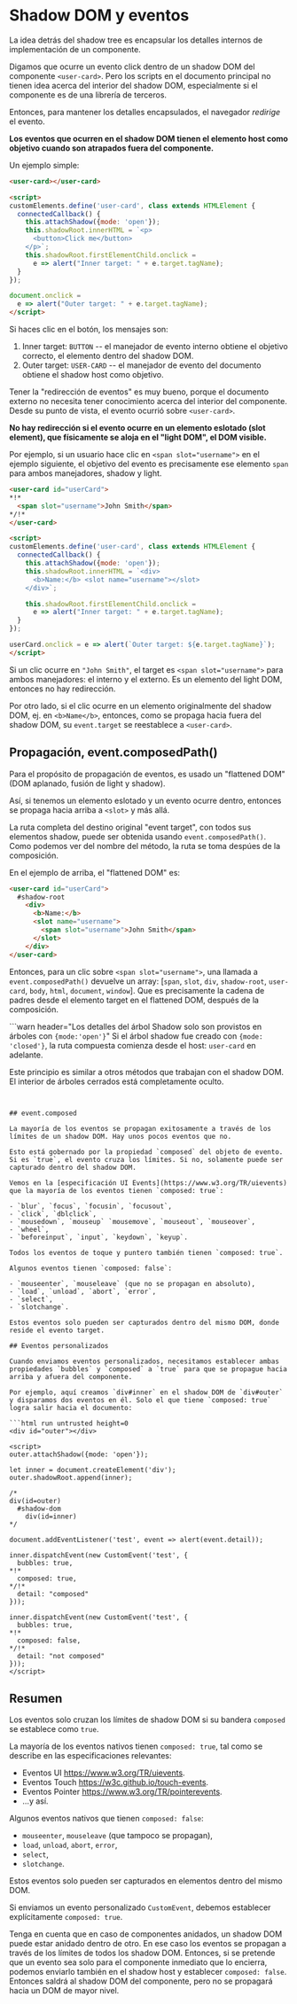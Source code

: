 # Shadow DOM y eventos

La idea detrás del shadow tree es encapsular los detalles internos de implementación de un componente.

Digamos que ocurre un evento click dentro de un shadow DOM del componente `<user-card>`. Pero los scripts en el documento principal no tienen idea acerca del interior del shadow DOM, especialmente si el componente es de una librería de terceros.  

Entonces, para mantener los detalles encapsulados, el navegador *redirige* el evento.

**Los eventos que ocurren en el shadow DOM tienen el elemento host como objetivo cuando son atrapados fuera del componente.**

Un ejemplo simple:

```html run autorun="no-epub" untrusted height=60
<user-card></user-card>

<script>
customElements.define('user-card', class extends HTMLElement {
  connectedCallback() {
    this.attachShadow({mode: 'open'});
    this.shadowRoot.innerHTML = `<p>
      <button>Click me</button>
    </p>`;
    this.shadowRoot.firstElementChild.onclick =
      e => alert("Inner target: " + e.target.tagName);
  }
});

document.onclick =
  e => alert("Outer target: " + e.target.tagName);
</script>
```

Si haces clic en el botón, los mensajes son:

1. Inner target: `BUTTON` -- el manejador de evento interno obtiene el objetivo correcto, el elemento dentro del shadow DOM.
2. Outer target: `USER-CARD` -- el manejador de evento del documento obtiene el shadow host como objetivo.

Tener la "redirección de eventos" es muy bueno, porque el documento externo no necesita tener conocimiento acerca del interior del componente. Desde su punto de vista, el evento ocurrió sobre `<user-card>`.

**No hay redirección si el evento ocurre en un elemento eslotado (slot element), que físicamente se aloja en el "light DOM", el DOM visible.**

Por ejemplo, si un usuario hace clic en `<span slot="username">` en el ejemplo siguiente, el objetivo del evento es precisamente ese elemento `span` para ambos manejadores, shadow y light.

```html run autorun="no-epub" untrusted height=60
<user-card id="userCard">
*!*
  <span slot="username">John Smith</span>
*/!*
</user-card>

<script>
customElements.define('user-card', class extends HTMLElement {
  connectedCallback() {
    this.attachShadow({mode: 'open'});
    this.shadowRoot.innerHTML = `<div>
      <b>Name:</b> <slot name="username"></slot>
    </div>`;

    this.shadowRoot.firstElementChild.onclick =
      e => alert("Inner target: " + e.target.tagName);
  }
});

userCard.onclick = e => alert(`Outer target: ${e.target.tagName}`);
</script>
```

Si un clic ocurre en `"John Smith"`, el target es `<span slot="username">` para ambos manejadores: el interno y el externo. Es un elemento del light DOM, entonces no hay redirección.

Por otro lado, si el clic ocurre en un elemento originalmente del shadow DOM, ej. en `<b>Name</b>`, entonces, como se propaga hacia fuera del shadow DOM, su `event.target` se reestablece a `<user-card>`.

## Propagación, event.composedPath()

Para el propósito de propagación de eventos, es usado un "flattened DOM" (DOM aplanado, fusión de light y shadow).

Así, si tenemos un elemento eslotado y un evento ocurre dentro, entonces se propaga hacia arriba a `<slot>` y más allá.

La ruta completa del destino original "event target", con todos sus elementos shadow, puede ser obtenida usando `event.composedPath()`. Como podemos ver del nombre del método, la ruta se toma despúes de la composición.

En el ejemplo de arriba, el "flattened DOM" es:

```html
<user-card id="userCard">
  #shadow-root
    <div>
      <b>Name:</b>
      <slot name="username">
        <span slot="username">John Smith</span>
      </slot>
    </div>
</user-card>
```


Entonces, para un clic sobre `<span slot="username">`, una llamada a `event.composedPath()` devuelve un array: [`span`, `slot`, `div`, `shadow-root`, `user-card`, `body`, `html`, `document`, `window`]. Que es precisamente la cadena de padres desde el elemento target en el flattened DOM, después de la composición.

```warn header="Los detalles del árbol Shadow solo son provistos en árboles con `{mode:'open'}`"
Si el árbol shadow fue creado con `{mode: 'closed'}`, la ruta compuesta comienza desde el host: `user-card` en adelante.

Este principio es similar a otros métodos que trabajan con el shadow DOM. El interior de árboles cerrados está completamente oculto.
```


## event.composed

La mayoría de los eventos se propagan exitosamente a través de los límites de un shadow DOM. Hay unos pocos eventos que no.

Esto está gobernado por la propiedad `composed` del objeto de evento. Si es `true`, el evento cruza los límites. Si no, solamente puede ser capturado dentro del shadow DOM.

Vemos en la [especificación UI Events](https://www.w3.org/TR/uievents) que la mayoría de los eventos tienen `composed: true`:

- `blur`, `focus`, `focusin`, `focusout`,
- `click`, `dblclick`,
- `mousedown`, `mouseup` `mousemove`, `mouseout`, `mouseover`,
- `wheel`,
- `beforeinput`, `input`, `keydown`, `keyup`.

Todos los eventos de toque y puntero también tienen `composed: true`.

Algunos eventos tienen `composed: false`:

- `mouseenter`, `mouseleave` (que no se propagan en absoluto),
- `load`, `unload`, `abort`, `error`,
- `select`,
- `slotchange`.

Estos eventos solo pueden ser capturados dentro del mismo DOM, donde reside el evento target.

## Eventos personalizados

Cuando enviamos eventos personalizados, necesitamos establecer ambas propiedades `bubbles` y `composed` a `true` para que se propague hacia arriba y afuera del componente.

Por ejemplo, aquí creamos `div#inner` en el shadow DOM de `div#outer` y disparamos dos eventos en él. Solo el que tiene `composed: true` logra salir hacia el documento:

```html run untrusted height=0
<div id="outer"></div>

<script>
outer.attachShadow({mode: 'open'});

let inner = document.createElement('div');
outer.shadowRoot.append(inner);

/*
div(id=outer)
  #shadow-dom
    div(id=inner)
*/

document.addEventListener('test', event => alert(event.detail));

inner.dispatchEvent(new CustomEvent('test', {
  bubbles: true,
*!*
  composed: true,
*/!*
  detail: "composed"
}));

inner.dispatchEvent(new CustomEvent('test', {
  bubbles: true,
*!*
  composed: false,
*/!*
  detail: "not composed"
}));
</script>
```

## Resumen

Los eventos solo cruzan los límites de shadow DOM si su bandera `composed` se establece como `true`.

La mayoría de los eventos nativos tienen `composed: true`, tal como se describe en las especificaciones relevantes:

- Eventos UI <https://www.w3.org/TR/uievents>.
- Eventos Touch  <https://w3c.github.io/touch-events>.
- Eventos Pointer <https://www.w3.org/TR/pointerevents>.
- ...y así.

Algunos eventos nativos que tienen `composed: false`:

- `mouseenter`, `mouseleave` (que tampoco se propagan),
- `load`, `unload`, `abort`, `error`,
- `select`,
- `slotchange`.

Estos eventos solo pueden ser capturados en elementos dentro del mismo DOM.

Si enviamos un evento personalizado `CustomEvent`, debemos establecer explícitamente `composed: true`.

Tenga en cuenta que en caso de componentes anidados, un shadow DOM puede estar anidado dentro de otro. En ese caso los eventos se propagan a través de los límites de todos los shadow DOM. Entonces, si se pretende que un evento sea solo para el componente inmediato que lo encierra, podemos enviarlo también en el shadow host y establecer `composed: false`. Entonces saldrá al shadow DOM del componente, pero no se propagará hacia un DOM de mayor nivel.
